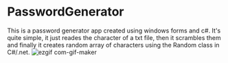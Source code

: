 # PasswordGenerator

This is a password generator app created using windows forms and c#. It's quite simple, it just reades the character of a txt file, then it scrambles them and finally it creates random array of characters using the Random class in C#/.net.
![ezgif com-gif-maker](https://github.com/Danilo-Acosta5389/PasswordGenerator/assets/113366808/9e635c7d-6824-4ea8-a564-6a8caebba7a1)


